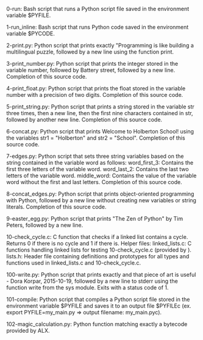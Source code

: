 0-run: Bash script that runs a Python script file saved in the environment variable $PYFILE.

1-run_inline: Bash script that runs Python code saved in the environment variable $PYCODE.

2-print.py: Python script that prints exactly "Programming is like building a multilingual puzzle, followed by a new line using the function print.

3-print_number.py: Python script that prints the integer stored in the variable number, followed by Battery street, followed by a new line.
Completion of this source code.

4-print_float.py: Python script that prints the float stored in the variable number with a precision of two digits.
Completion of this source code.

5-print_string.py: Python script that prints a string stored in the variable str three times, then a new line, then the first nine characters contained in str, followed by another new line.
Completion of this source code.

6-concat.py: Python script that prints Welcome to Holberton School! using the variables str1 = "Holberton" and str2 = "School".
Completion of this source code.

7-edges.py: Python script that sets three string variables based on the string contained in the variable word as follows:
word_first_3: Contains the first three letters of the variable word.
word_last_2: Contains the last two letters of the variable word.
middle_word: Contains the value of the variable word without the first and last letters.
Completion of this source code.

8-concat_edges.py: Python script that prints object-oriented programming with Python, followed by a new line without creating new variables or string literals.
Completion of this source code.

9-easter_egg.py: Python script that prints "The Zen of Python" by Tim Peters, followed by a new line.

10-check_cycle.c: C function that checks if a linked list contains a cycle.
Returns 0 if there is no cycle and 1 if there is.
Helper files:
linked_lists.c: C functions handling linked lists for testing 10-check_cycle.c (provided by ).
lists.h: Header file containing definitions and prototypes for all types and functions used in linked_lists.c and 10-check_cycle.c.

100-write.py: Python script that prints exactly and that piece of art is useful - Dora Korpar, 2015-10-19, followed by a new line to stderr using the function write from the sys module.
Exits with a status code of 1.

101-compile: Python script that compiles a Python script file stored in the environment variable $PYFILE and saves it to an output file $PYFILEc (ex. export PYFILE=my_main.py => output filename: my_main.pyc).

102-magic_calculation.py: Python function matching exactly a bytecode provided by ALX.
